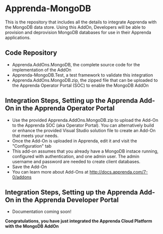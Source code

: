 # Apprenda-MongoDB
This is the repository that includes all the details to integrate Apprenda with the MongoDB data store. Using this AddOn, Developers will be able to provision and deprovision MongoDB databases for use in their Apprenda applications.

## Code Repository
- Apprenda.AddOns.MongoDB, the complete source code for the implementation of the AddOn
- Apprenda-MongoDB.Test, a test framework to validate this integration
- Apprenda.AddOns.MongoDB.zip, the zipped file that can be uploaded to the Apprenda Operator Portal (SOC) to enable the MongoDB AddOn

## Integration Steps, Setting up the Apprenda Add-On in the Apprenda Operator Portal
- Use the provided Apprenda.AddOns.MongoDB.zip to upload the Add-On to the Apprenda SOC (aka Operator Portal). You can alternatively build or enhance the provided Visual Studio solution file to create an Add-On that meets your needs.
- Once the Add-On is uploaded in Apprenda, edit it and visit the "Configuration" tab
- This add-on assumes that you already have a MongoDB instace running, configured with authentication, and one admin user. The admin username and password are needed to create client databases. 
- Save the Add-On
- You can learn more about Add-Ons at http://docs.apprenda.com/7-0/addons

## Integration Steps, Setting up the Apprenda Add-On in the Apprenda Developer Portal
- Documentation coming soon!

**Congratulations, you have just integrated the Apprenda Cloud Platform with the MongoDB AddOn**
